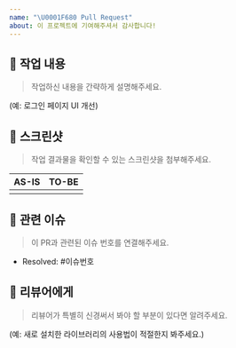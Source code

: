 ```yaml
---
name: "\U0001F680 Pull Request"
about: 이 프로젝트에 기여해주셔서 감사합니다!
---
```


## 🚀 작업 내용

> 작업하신 내용을 간략하게 설명해주세요.

(예: 로그인 페이지 UI 개선)

## 📸 스크린샷

> 작업 결과물을 확인할 수 있는 스크린샷을 첨부해주세요.

| AS-IS | TO-BE |
| :---: | :---: |
|       |       |

## 🔗 관련 이슈

> 이 PR과 관련된 이슈 번호를 연결해주세요.

- Resolved: #이슈번호

## 🙏 리뷰어에게

> 리뷰어가 특별히 신경써서 봐야 할 부분이 있다면 알려주세요.

(예: 새로 설치한 라이브러리의 사용법이 적절한지 봐주세요.)
